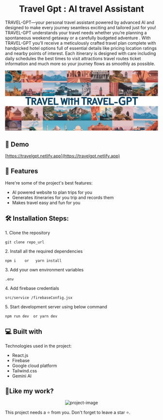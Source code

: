 <h1 align="center" id="title">Travel Gpt : AI travel Assistant</h1>

<p id="description">TRAVEL-GPT—your personal travel assistant powered by advanced AI and designed to make every journey seamless exciting and tailored just for you! TRAVEL-GPT understands your travel needs whether you’re planning a spontaneous weekend getaway or a carefully budgeted adventure . With TRAVEL-GPT you’ll receive a meticulously crafted travel plan complete with handpicked hotel options full of essential details like pricing location ratings and nearby points of interest. Each itinerary is designed with care including daily schedules the best times to visit attractions travel routes ticket information and much more so your journey flows as smoothly as possible.</p>

<p align="center"><img src= "public/tra2.jpg" alt="project-image"></p>

<h2>🚀 Demo</h2>

[https://travelgpt.netlify.app](https://travelgpt.netlify.app)

  
  
<h2>🧐 Features</h2>

Here're some of the project's best features:

*   AI powered website to plan trips for you
*   Generates itineraries for you trip and records them
*   Makes travel easy and fun for you

<h2>🛠️ Installation Steps:</h2>

<p>1. Clone the repository</p>

```
git clone repo_url
```

<p>2. Install all the required dependencies</p>

```
npm i    or   yarn install
```

<p>3. Add your own environment variables</p>

```
.env
```

<p>4. Add firebase credentials</p>

```
src/service /firebaseConfig.jsx
```

<p>5. Start development server using below command</p>

```
npm run dev  or yarn dev
```



  
  
<h2>💻 Built with</h2>

Technologies used in the project:

*   React.js
*   Firebase
*   Google cloud platform
*   Tailwind.css
*   Gemini AI

<h2>💖Like my work?</h2>
<p align="center"><img src="https://socialify.git.ci/Sushant-bhau/TRAVEL-GPT/image?language=1&amp;owner=1&amp;name=1&amp;stargazers=1&amp;theme=Light" alt="project-image"></p>

This project needs a ⭐️ from you. Don't forget to leave a star ⭐️.
